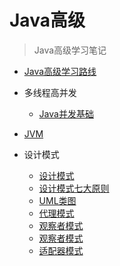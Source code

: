 # Java高级


> Java高级学习笔记

- [Java高级学习路线](Java高级/Java高级学习路线.md)


- 多线程高并发
  - [Java并发基础](Java高级/多线程高并发/Java并发基础.md)


- [JVM](Java高级/JVM/)


- 设计模式
  - [设计模式](Java高级/设计模式/设计模式.md)
  - [设计模式七大原则](Java高级/设计模式/设计模式七大原则.md)
  - [UML类图](Java高级/设计模式/UML类图.md)
  - [代理模式](Java高级/设计模式/代理模式.md)
  - [观察者模式](Java高级/设计模式/观察者模式.md)
  - [观察者模式](Java高级/设计模式/观察者模式.md)
  - [适配器模式](Java高级/设计模式/适配器模式.md)

